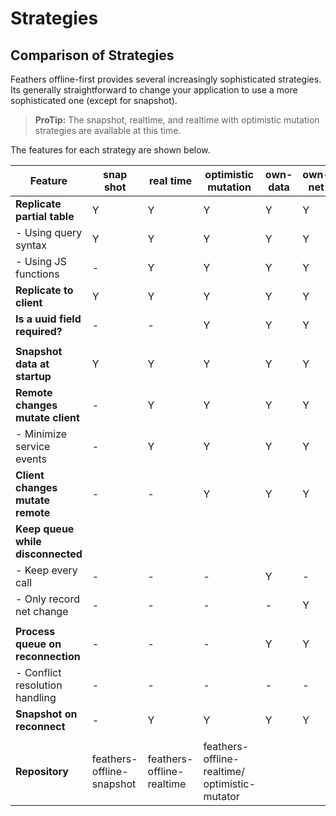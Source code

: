 # Strategies

## Comparison of Strategies

Feathers offline-first provides several increasingly sophisticated strategies.
Its generally straightforward to change your application to use a more sophisticated one (except for snapshot).

> **ProTip:** The snapshot, realtime, and realtime with optimistic mutation strategies are available at this time.

The features for each strategy are shown below.


| Feature                           | snap shot | real time | optimistic mutation | own-data | own-net | sync-data | sync-net | time-travel |
|-----------------------------------|-----------|-----------|---------------------|----------|---------|-----------|----------|-------------|
|**Replicate partial table**        | Y         | Y         | Y                   | Y        | Y       | Y         | Y        |             |
| - Using query syntax              | Y         | Y         | Y                   | Y        | Y       | Y         | Y        |             |
| - Using JS functions              | -         | Y         | Y                   | Y        | Y       | Y         | Y        |             |
| **Replicate to client**           | Y         | Y         | Y                   | Y        | Y       | Y         | Y        |             |
| **Is a uuid field required?**     | -         | -         | Y                   | Y        | Y       | Y         | Y        |             |
|                                   |           |           |                     |          |         |           |          |             |
| **Snapshot data at startup**      | Y         | Y         | Y                   | Y        | Y       | Y         | Y        |             |
| **Remote changes mutate client**  | -         | Y         | Y                   | Y        | Y       | Y         | Y        |             |
| - Minimize service events         | -         | Y         | Y                   | Y        | Y       | Y         | Y        |             |
| **Client changes mutate remote**  | -         | -         | Y                   | Y        | Y       | Y         | Y        |             |
| **Keep queue while disconnected** |           |           |                     |          |         |           |          |             |
| - Keep every call                 | -         | -         | -                   | Y        | -       | Y         | -        |             |
| - Only record net change          | -         | -         | -                   | -        | Y       | -         | Y        |             |
|                                   |           |           |                     |          |         |           |          |             |
| **Process queue on reconnection** | -         | -         | -                   | Y        | Y       | Y         | Y        |             |
| - Conflict resolution handling    | -         | -         | -                   | -        | -       | Y         | Y        |             |
| **Snapshot on reconnect**         | -         | Y         | Y                   | Y        | Y       | Y         | Y        |             |
|                                   |           |           |                     |          |         |           |          |             |
| **Repository**                    | feathers-offline-snapshot | feathers-offline-realtime | feathers-offline-realtime/ optimistic-mutator |          |         |           |          |             |